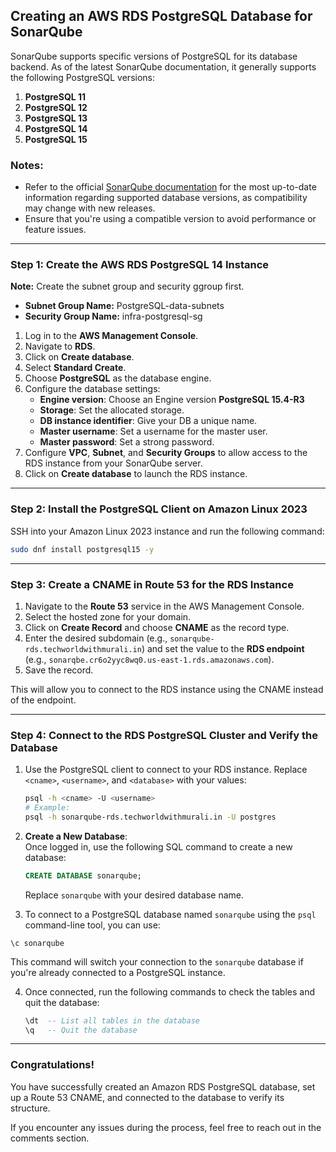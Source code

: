 ## Creating an AWS RDS PostgreSQL Database for SonarQube
SonarQube supports specific versions of PostgreSQL for its database backend. As of the latest SonarQube documentation, it generally supports the following PostgreSQL versions:

1. **PostgreSQL 11**  
2. **PostgreSQL 12**  
3. **PostgreSQL 13**  
4. **PostgreSQL 14**  
5. **PostgreSQL 15**

### Notes:
- Refer to the official [SonarQube documentation](https://docs.sonarsource.com/sonarqube/9.9/requirements/prerequisites-and-overview/) for the most up-to-date information regarding supported database versions, as compatibility may change with new releases.
- Ensure that you're using a compatible version to avoid performance or feature issues.

---

### Step 1: Create the AWS RDS PostgreSQL 14 Instance

**Note:** Create the subnet group and security ggroup  first.  
- **Subnet Group Name:** PostgreSQL-data-subnets
- **Security Group Name:** infra-postgresql-sg

1. Log in to the **AWS Management Console**.  
2. Navigate to **RDS**.  
3. Click on **Create database**.  
4. Select **Standard Create**.  
5. Choose **PostgreSQL** as the database engine.  
6. Configure the database settings:  
   - **Engine version**: Choose an Engine version **PostgreSQL 15.4-R3**
   - **Storage**: Set the allocated storage.  
   - **DB instance identifier**: Give your DB a unique name.  
   - **Master username**: Set a username for the master user.  
   - **Master password**: Set a strong password.  
7. Configure **VPC**, **Subnet**, and **Security Groups** to allow access to the RDS instance from your SonarQube server.
8. Click on **Create database** to launch the RDS instance.

---

### Step 2: Install the PostgreSQL Client on Amazon Linux 2023

SSH into your Amazon Linux 2023 instance and run the following command:

```bash
sudo dnf install postgresql15 -y
```

---
### Step 3: Create a CNAME in Route 53 for the RDS Instance

1. Navigate to the **Route 53** service in the AWS Management Console.  
2. Select the hosted zone for your domain.  
3. Click on **Create Record** and choose **CNAME** as the record type.  
4. Enter the desired subdomain (e.g., `sonarqube-rds.techworldwithmurali.in`) and set the value to the **RDS endpoint** (e.g., `sonarqbe.cr6o2yyc8wq0.us-east-1.rds.amazonaws.com`).  
5. Save the record.  

This will allow you to connect to the RDS instance using the CNAME instead of the endpoint.

---


### Step 4: Connect to the RDS PostgreSQL Cluster and Verify the Database

1. Use the PostgreSQL client to connect to your RDS instance. Replace `<cname>`, `<username>`, and `<database>` with your values:

   ```bash
   psql -h <cname> -U <username>
   # Example:
   psql -h sonarqube-rds.techworldwithmurali.in -U postgres
   ```

2. **Create a New Database**:  
   Once logged in, use the following SQL command to create a new database:

   ```sql
   CREATE DATABASE sonarqube;
   ```

   Replace `sonarqube` with your desired database name.
3. To connect to a PostgreSQL database named `sonarqube` using the `psql` command-line tool, you can use:

```
\c sonarqube
```

This command will switch your connection to the `sonarqube` database if you're already connected to a PostgreSQL instance.   

4. Once connected, run the following commands to check the tables and quit the database:  

   ```sql
   \dt  -- List all tables in the database
   \q   -- Quit the database
   ```

---

### Congratulations!

You have successfully created an Amazon RDS PostgreSQL database, set up a Route 53 CNAME, and connected to the database to verify its structure.  

If you encounter any issues during the process, feel free to reach out in the comments section.
